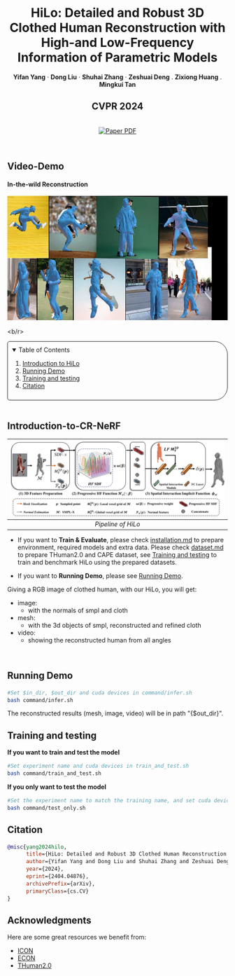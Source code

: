 <!-- PROJECT LOGO -->

<p align="center">

  <h1 align="center">HiLo: Detailed and Robust 3D Clothed Human Reconstruction with High-and Low-Frequency Information of Parametric Models</h1>
  <p align="center">
    <strong>Yifan Yang</strong></a>
    ·
    <strong>Dong Liu</strong></a>
    ·
    <strong>Shuhai Zhang</strong></a>
    ·
    <strong>Zeshuai Deng</strong></a>
    .
    <strong>Zixiong Huang</strong></a>
    .
    <strong>Mingkui Tan</strong></a>
  </p>
  <h2 align="center">CVPR 2024</h2>

  <p align="center">
  <br>
    <a href='https://arxiv.org/abs/2404.04876'>
      <img src='https://img.shields.io/badge/Paper-PDF-green?style=for-the-badge&logo=arXiv&logoColor=green' alt='Paper PDF'>
    </a>
  </p>
</p>

<br>

## Video-Demo

#### In-the-wild Reconstruction

[![](https://github.com/YifYang993/HiLo/blob/master/assets/1717815605893.jpg)](https://youtu.be/m43u58wqvdE "")

<b/r>

<!-- TABLE OF CONTENTS -->
<details open="open" style='padding: 10px; border-radius:5px 30px 30px 5px; border-style: solid; border-width: 1px;'>
  <summary>Table of Contents</summary>
  <ol>
    <li>
      <a href="#introduction-to-HiLo">Introduction to HiLo</a>
    </li>
    <li>
      <a href="#running-demo">Running Demo</a>
    </li>
    <li>
    <a href="#training-and-testing">Training and testing</a>
    </li>
    <li>
      <a href="#citation">Citation</a>
    </li>
  </ol>
</details>

<br>


## Introduction-to-CR-NeRF 
|              ![Pipeline](assets/pipeline.png)               |
| :----------------------------------------------------------: |
|       _Pipeline of HiLo_       |        
- If you want to **Train & Evaluate**, please check [installation.md](assets/installation.md) to prepare environment, required models and extra data. Please check [dataset.md](assets/dataset.md) to prepare THuman2.0 and CAPE dataset, see
<a href="#training-and-testing">Training and testing</a> to train and benchmark HiLo using the prepared datasets.

- If you want to **Running Demo**, please see
<a href="#running-demo">Running Demo</a>.

Giving a RGB image of clothed human, with our HiLo, you will get:
  - image:
    - with the normals of smpl and cloth
  - mesh:
    - with the 3d objects of smpl, reconstructed and refined cloth
  - video:
    - showing the reconstructed human from all angles

<br>

## Running Demo

```bash
#Set $in_dir, $out_dir and cuda devices in command/infer.sh
bash command/infer.sh
```
The reconstructed results (mesh, image, video) will be in path "{$out_dir}".

## Training and testing

**If you want to train and test the model**

```bash
#Set experiment name and cuda devices in train_and_test.sh 
bash command/train_and_test.sh
```

**If you only want to test the model**

```bash
#Set the experiment name to match the training name, and set cuda devices in test_only.sh  
bash command/test_only.sh
```


## Citation

```bibtex
@misc{yang2024hilo,
      title={HiLo: Detailed and Robust 3D Clothed Human Reconstruction with High-and Low-Frequency Information of Parametric Models}, 
      author={Yifan Yang and Dong Liu and Shuhai Zhang and Zeshuai Deng and Zixiong Huang and Mingkui Tan},
      year={2024},
      eprint={2404.04876},
      archivePrefix={arXiv},
      primaryClass={cs.CV}
}
```

## Acknowledgments

Here are some great resources we benefit from:

- [ICON](https://github.com/YuliangXiu/ICON.git) 
- [ECON](https://github.com/YuliangXiu/ECON.git)
- [THuman2.0](https://github.com/ytrock/THuman2.0-Dataset.git)

<br>


